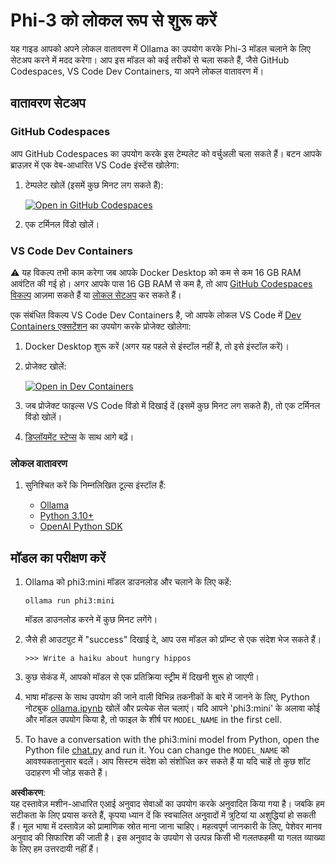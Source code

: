 # Phi-3 को लोकल रूप से शुरू करें

यह गाइड आपको अपने लोकल वातावरण में Ollama का उपयोग करके Phi-3 मॉडल चलाने के लिए सेटअप करने में मदद करेगा। आप इस मॉडल को कई तरीकों से चला सकते हैं, जैसे GitHub Codespaces, VS Code Dev Containers, या अपने लोकल वातावरण में।

## वातावरण सेटअप

### GitHub Codespaces

आप GitHub Codespaces का उपयोग करके इस टेम्पलेट को वर्चुअली चला सकते हैं। बटन आपके ब्राउज़र में एक वेब-आधारित VS Code इंस्टेंस खोलेगा:

1. टेम्पलेट खोलें (इसमें कुछ मिनट लग सकते हैं):

    [![Open in GitHub Codespaces](https://github.com/codespaces/badge.svg)](https://codespaces.new/microsoft/phi-3cookbook)

2. एक टर्मिनल विंडो खोलें।

### VS Code Dev Containers

⚠️ यह विकल्प तभी काम करेगा जब आपके Docker Desktop को कम से कम 16 GB RAM आवंटित की गई हो। अगर आपके पास 16 GB RAM से कम है, तो आप [GitHub Codespaces विकल्प](../../../../../md/01.Introduction/01) आज़मा सकते हैं या [लोकल सेटअप](../../../../../md/01.Introduction/01) कर सकते हैं।

एक संबंधित विकल्प VS Code Dev Containers है, जो आपके लोकल VS Code में [Dev Containers एक्सटेंशन](https://marketplace.visualstudio.com/items?itemName=ms-vscode-remote.remote-containers) का उपयोग करके प्रोजेक्ट खोलेगा:

1. Docker Desktop शुरू करें (अगर यह पहले से इंस्टॉल नहीं है, तो इसे इंस्टॉल करें)।
2. प्रोजेक्ट खोलें:

    [![Open in Dev Containers](https://img.shields.io/static/v1?style=for-the-badge&label=Dev%20Containers&message=Open&color=blue&logo=visualstudiocode)](https://vscode.dev/redirect?url=vscode://ms-vscode-remote.remote-containers/cloneInVolume?url=https://github.com/microsoft/phi-3cookbook)

3. जब प्रोजेक्ट फाइल्स VS Code विंडो में दिखाई दें (इसमें कुछ मिनट लग सकते हैं), तो एक टर्मिनल विंडो खोलें।
4. [डिप्लॉयमेंट स्टेप्स](../../../../../md/01.Introduction/01) के साथ आगे बढ़ें।

### लोकल वातावरण

1. सुनिश्चित करें कि निम्नलिखित टूल्स इंस्टॉल हैं:

    * [Ollama](https://ollama.com/)
    * [Python 3.10+](https://www.python.org/downloads/)
    * [OpenAI Python SDK](https://pypi.org/project/openai/)

## मॉडल का परीक्षण करें

1. Ollama को phi3:mini मॉडल डाउनलोड और चलाने के लिए कहें:

    ```shell
    ollama run phi3:mini
    ```

    मॉडल डाउनलोड करने में कुछ मिनट लगेंगे।

2. जैसे ही आउटपुट में "success" दिखाई दे, आप उस मॉडल को प्रॉम्प्ट से एक संदेश भेज सकते हैं।

    ```shell
    >>> Write a haiku about hungry hippos
    ```

3. कुछ सेकंड में, आपको मॉडल से एक प्रतिक्रिया स्ट्रीम में दिखनी शुरू हो जाएगी।

4. भाषा मॉडल्स के साथ उपयोग की जाने वाली विभिन्न तकनीकों के बारे में जानने के लिए, Python नोटबुक [ollama.ipynb](../../../../../code/01.Introduce/ollama.ipynb) खोलें और प्रत्येक सेल चलाएं। यदि आपने 'phi3:mini' के अलावा कोई और मॉडल उपयोग किया है, तो फाइल के शीर्ष पर `MODEL_NAME` in the first cell.

5. To have a conversation with the phi3:mini model from Python, open the Python file [chat.py](../../../../../code/01.Introduce/chat.py) and run it. You can change the `MODEL_NAME` को आवश्यकतानुसार बदलें। आप सिस्टम संदेश को संशोधित कर सकते हैं या यदि चाहें तो कुछ शॉट उदाहरण भी जोड़ सकते हैं।

**अस्वीकरण**:  
यह दस्तावेज़ मशीन-आधारित एआई अनुवाद सेवाओं का उपयोग करके अनुवादित किया गया है। जबकि हम सटीकता के लिए प्रयास करते हैं, कृपया ध्यान दें कि स्वचालित अनुवादों में त्रुटियां या अशुद्धियां हो सकती हैं। मूल भाषा में दस्तावेज़ को प्रामाणिक स्रोत माना जाना चाहिए। महत्वपूर्ण जानकारी के लिए, पेशेवर मानव अनुवाद की सिफारिश की जाती है। इस अनुवाद के उपयोग से उत्पन्न किसी भी गलतफहमी या गलत व्याख्या के लिए हम उत्तरदायी नहीं हैं।